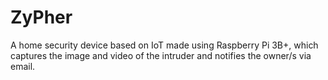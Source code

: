 # ZyPher
A home security device based on IoT made using Raspberry Pi 3B+, which captures the image and video of the intruder and notifies the owner/s via email.
